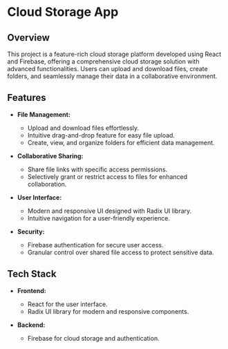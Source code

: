 # Cloud Storage App

## Overview

This project is a feature-rich cloud storage platform developed using React and Firebase, offering a comprehensive cloud storage solution with advanced functionalities. Users can upload and download files, create folders, and seamlessly manage their data in a collaborative environment.

## Features

- **File Management:**
    - Upload and download files effortlessly.
    - Intuitive drag-and-drop feature for easy file upload.
    - Create, view, and organize folders for efficient data management.

- **Collaborative Sharing:**
    - Share file links with specific access permissions.
    - Selectively grant or restrict access to files for enhanced collaboration.

- **User Interface:**
    - Modern and responsive UI designed with Radix UI library.
    - Intuitive navigation for a user-friendly experience.

- **Security:**
    - Firebase authentication for secure user access.
    - Granular control over shared file access to protect sensitive data.

## Tech Stack

- **Frontend:**
    - React for the user interface.
    - Radix UI library for modern and responsive components.

- **Backend:**
    - Firebase for cloud storage and authentication.

